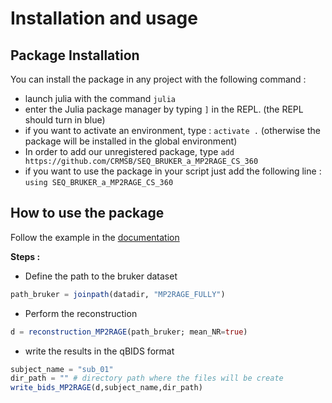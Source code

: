 
# Installation and usage

## Package Installation

You can install the package in any project with the following command :

- launch julia with the command `julia`
- enter the Julia package manager by typing `]` in the REPL. (the REPL should turn in blue)
- if you want to activate an environment, type : `activate .` (otherwise the package will be installed in the global environment)
- In order to add our unregistered package, type `add https://github.com/CRMSB/SEQ_BRUKER_a_MP2RAGE_CS_360`
- if you want to use the package in your script just add the following line : `using SEQ_BRUKER_a_MP2RAGE_CS_360`


## How to use the package

Follow the example in the [documentation](https://crmsb.github.io/SEQ_BRUKER_a_MP2RAGE_CS_360/dev/generated/examples/simple_reco/) 

**Steps :**
- Define the path to the bruker dataset
```julia
path_bruker = joinpath(datadir, "MP2RAGE_FULLY")
```
- Perform the reconstruction 
```julia
d = reconstruction_MP2RAGE(path_bruker; mean_NR=true)
```
- write the results in the qBIDS format
```julia
subject_name = "sub_01"
dir_path = "" # directory path where the files will be create
write_bids_MP2RAGE(d,subject_name,dir_path)
```